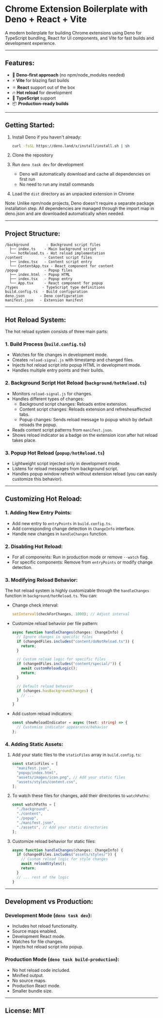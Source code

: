 # Chrome Extension Boilerplate with Deno + React + Vite

A modern boilerplate for building Chrome extensions using Deno for TypeScript
bundling, React for UI components, and Vite for fast builds and development
experience.

---

## Features:

- 🦕 **Deno-first approach** (no npm/node_modules needed)
- ⚡ **Vite** for blazing fast builds
- ⚛️ **React** support out of the box
- 🔥 **Hot reload** for development
- 🧩 **TypeScript** support
- 📦 **Production-ready builds**

---

## Getting Started:

1. Install Deno if you haven't already:
   ```bash
   curl -fsSL https://deno.land/x/install/install.sh | sh
   ```

2. Clone the repository
3. Run `deno task dev` for development
   - Deno will automatically download and cache all dependencies on first run
   - No need to run any install commands
4. Load the `dist` directory as an unpacked extension in Chrome

Note: Unlike npm/node projects, Deno doesn't require a separate package
installation step. All dependencies are managed through the import map in
deno.json and are downloaded automatically when needed.

---

## Project Structure:

```
/background        - Background script files
  ├── index.ts    - Main background script
  └── hotReload.ts - Hot reload implementation
/content          - Content script files
  ├── index.tsx   - Content script entry
  └── ContentApp.tsx - React component for content
/popup            - Popup files
  ├── index.html  - Popup HTML
  ├── index.tsx   - Popup entry
  └── App.tsx     - React component for popup
/types           - TypeScript type definitions
build.config.ts  - Build configuration
deno.json       - Deno configuration
manifest.json   - Extension manifest
```

---

## Hot Reload System:

The hot reload system consists of three main parts:

### 1. Build Process (`build.config.ts`)

- Watches for file changes in development mode.
- Creates `reload-signal.js` with timestamp and changed files.
- Injects hot reload script into popup HTML in development mode.
- Handles multiple entry points and their builds.

### 2. Background Script Hot Reload (`background/hotReload.ts`)

- Monitors `reload-signal.js` for changes.
- Handles different types of changes:
  - Background script changes: Reloads entire extension.
  - Content script changes: Reloads extension and refreshesaffected tabs.
  - Popup changes: Sends reload message to popup which by default reloads the
    popup.
- Reads content script patterns from `manifest.json`.
- Shows reload indicator as a badge on the extension icon after hot reload takes
  place.

### 3. Popup Hot Reload (`popup/hotReload.ts`)

- Lightweight script injected only in development mode.
- Listens for reload messages from background script.
- Handles popup window refresh without extension reload (you can easily
  customize this behavior).

---

## Customizing Hot Reload:

### 1. Adding New Entry Points:

- Add new entry to `entryPoints` in `build.config.ts`.
- Add corresponding change detection in `ChangeInfo` interface.
- Handle new changes in `handleChanges` function.

### 2. Disabling Hot Reload:

- For all components: Run in production mode or remove `--watch` flag.
- For specific components: Remove from `entryPoints` or modify change detection.

### 3. Modifying Reload Behavior:

The hot reload system is highly customizable through the `handleChanges`
function in `background/hotReload.ts`. You can:

- Change check interval:
  ```typescript
  setInterval(checkForChanges, 1000); // Adjust interval
  ```

- Customize reload behavior per file pattern:
  ```typescript
  async function handleChanges(changes: ChangeInfo) {
    // Ignore changes in specific files
    if (changedFiles.includes("content/doNotReload.ts")) {
      return;
    }

    // Custom reload logic for specific files
    if (changedFiles.includes("content/special/")) {
      await customReloadLogic();
      return;
    }

    // Default reload behavior
    if (changes.hasBackgroundChanges) {
      // ...
    }
  }
  ```

- Add custom reload indicators:
  ```typescript
  const showReloadIndicator = async (text: string) => {
    // Customize indicator appearance/behavior
  };
  ```

### 4. Adding Static Assets:

1. Add your static files to the `staticFiles` array in `build.config.ts`:
   ```typescript
   const staticFiles = [
     "manifest.json",
     "popup/index.html",
     "assets/images/icon.png", // Add your static files
     "assets/styles/content.css",
   ];
   ```

2. To watch these files for changes, add their directories to `watchPaths`:
   ```typescript
   const watchPaths = [
     "./background",
     "./content",
     "./popup",
     "./manifest.json",
     "./assets", // Add your static directories
   ];
   ```

3. Customize reload behavior for static files:
   ```typescript
   async function handleChanges(changes: ChangeInfo) {
     if (changedFiles.includes("assets/styles/")) {
       // Custom reload logic for style changes
       await reloadStyles();
       return;
     }
     // ... rest of the logic
   }
   ```

---

## Development vs Production:

### Development Mode (`deno task dev`):

- Includes hot reload functionality.
- Source maps enabled.
- Development React mode.
- Watches for file changes.
- Injects hot reload script into popup.

### Production Mode (`deno task build-production`):

- No hot reload code included.
- Minified output.
- No source maps.
- Production React mode.
- Smaller bundle size.

---

## License: MIT
